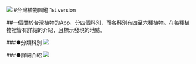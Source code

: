<img src="https://www.ncnu.edu.tw/ncnuweb/units/share/%E5%85%A8%E6%A0%A1%E5%85%B1%E7%94%A8/web_material/images/banner/banner_22.gif">
#台灣植物圖鑑
1st version

##一個關於台灣植物的App，分四個科別，而各科別有四至六種植物。在每種植物裡皆有詳細的介紹，且標示發現的地點。

###●分類科別
<img src="https://imgur.com/5HgRmmC">

###●詳細介紹
<img src="https://imgur.com/DRlPYJa">
